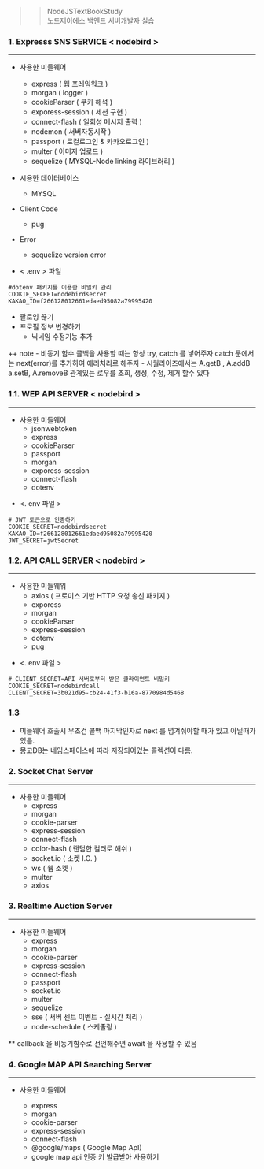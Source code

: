 >> NodeJSTextBookStudy  
>> 노드제이에스 백엔드 서버개발자 실습

### 1. Expresss SNS SERVICE < nodebird >
---



* 사용한 미들웨어
  - express ( 웹 프레임워크 )
  - morgan ( logger )
  - cookieParser ( 쿠키 해석 )
  - exporess-session ( 세션 구현 ) 
  - connect-flash ( 일회성 메시지 출력 )
  - nodemon ( 서버자동시작 )
  - passport ( 로컬로그인 & 카카오로그인 )
  - multer ( 이미지 업로드 ) 
  - sequelize ( MYSQL-Node linking 라이브러리 )
  
* 시용한 데이터베이스
  - MYSQL
  
* Client Code
  - pug

* Error
  + sequelize version error 
  
+ < .env > 파일  
~~~
#dotenv 패키지를 이용한 비밀키 관리  
COOKIE_SECRET=nodebirdsecret  
KAKAO_ID=f266128012661edaed95082a79995420  
~~~

+ 팔로잉 끊기 
+ 프로필 정보 변경하기
    - 닉네임 수정기능 추가

++ note
    - 비동기 함수 콜백을 사용할 때는 항상 try, catch 를 넣어주자 catch 문에서는 next(error)를 추가하여 에러처리르 해주자
    - 시퀄라이즈에서는 A.getB , A.addB a.setB, A.removeB 관계있는 로우를 조회, 생성, 수정, 제거 할수 있다

### 1.1. WEP API SERVER < nodebird >
---

* 사용한 미들웨어
  - jsonwebtoken
  - express
  - cookieParser
  - passport
  - morgan
  - exporess-session
  - connect-flash
  - dotenv


+ <. env 파일 >
~~~
# JWT 토큰으로 인증하기
COOKIE_SECRET=nodebirdsecret
KAKAO_ID=f266128012661edaed95082a79995420
JWT_SECRET=jwtSecret
~~~


### 1.2. API CALL SERVER < nodebird >
---

* 사용한 미들웨워
  - axios ( 프로미스 기반 HTTP 요청 송신 패키지 )
  - exporess
  - morgan
  - cookieParser
  - express-session
  - dotenv
  - pug
  
+ <. env 파일 >
~~~
# CLIENT_SECRET=API 서버로부터 받은 클라이언트 비밀키
COOKIE_SECRET=nodebirdcall
CLIENT_SECRET=3b021d95-cb24-41f3-b16a-8770984d5468
~~~
   
### 1.3

* 미들웨어 호출시 무조건 콜백 마지막인자로 next 를 넘겨줘야할 때가 있고 아닐때가 있음.
* 몽고DB는 네임스페이스에 따라 저장되어있는 콜렉션이 다름. 


### 2. Socket Chat Server
---

* 사용한 미들웨어
  - express
  - morgan
  - cookie-parser
  - express-session
  - connect-flash
  - color-hash ( 랜덤한 컬러로 해쉬 )
  - socket.io ( 소켓 I.O. )
  - ws ( 웹 소켓 )
  - multer
  - axios

### 3. Realtime Auction Server  
---

* 사용한 미들웨어
  - express
  - morgan
  - cookie-parser
  - express-session
  - connect-flash
  - passport
  - socket.io
  - multer
  - sequelize
  - sse ( 서버 센트 이벤트 - 실시간 처리 )
  - node-schedule ( 스케줄링 )

** callback 을 비동기함수로 선언해주면 await 을 사용할 수 있음

### 4. Google MAP API Searching Server  
---

* 사용한 미들웨어
  - express
  - morgan
  - cookie-parser
  - express-session
  - connect-flash
  - @google/maps ( Google Map ApI)

  + google map api 인증 키 발급받아 사용하기
